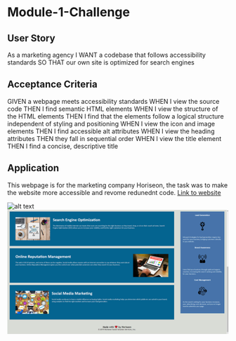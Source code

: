 # Module-1-Challenge

## User Story

As a marketing agency
I WANT a codebase that follows accessibility standards
SO THAT our own site is optimized for search engines


## Acceptance Criteria

GIVEN a webpage meets accessibility standards
WHEN I view the source code
THEN I find semantic HTML elements
WHEN I view the structure of the HTML elements
THEN I find that the elements follow a logical structure independent of styling and positioning
WHEN I view the icon and image elements
THEN I find accessible alt attributes
WHEN I view the heading attributes
THEN they fall in sequential order
WHEN I view the title element
THEN I find a concise, descriptive title

## Application

This webpage is for the marketing company Horiseon, the task was to make the website more accessible and revome redunednt code. 
[Link to website](https://bootcamp-mo.github.io/Module-1-Challenge/) 

![alt text](https://github.com/bootcamp-Mo/Module-1-Challenge/blob/main/assets/images/screenshot%20website%201.png)
![alt text](https://github.com/bootcamp-Mo/Module-1-Challenge/blob/main/assets/images/screenshot%20website%202.png)
